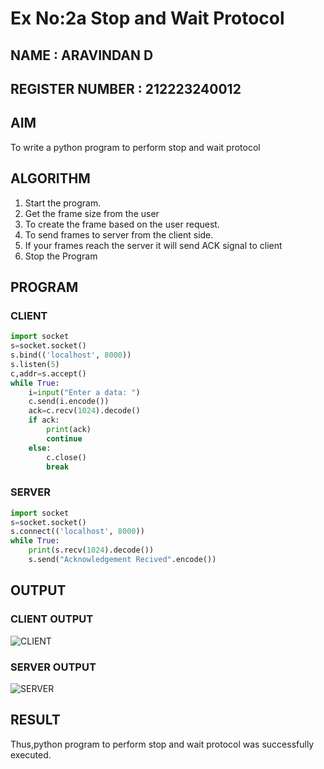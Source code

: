 # Ex No:2a  Stop and Wait Protocol
## NAME : ARAVINDAN D
## REGISTER NUMBER : 212223240012
## AIM 
To write a python program to perform stop and wait protocol
## ALGORITHM
1. Start the program.
2. Get the frame size from the user
3. To create the frame based on the user request.
4. To send frames to server from the client side.
5. If your frames reach the server it will send ACK signal to client
6. Stop the Program
## PROGRAM
### CLIENT
```py
import socket
s=socket.socket()
s.bind(('localhost', 8000))
s.listen(5)
c,addr=s.accept()
while True:
    i=input("Enter a data: ")
    c.send(i.encode())
    ack=c.recv(1024).decode()
    if ack:
        print(ack)
        continue
    else:
        c.close()
        break

```
### SERVER
```py
import socket
s=socket.socket()
s.connect(('localhost', 8000))
while True:
    print(s.recv(1024).decode())
    s.send("Acknowledgement Recived".encode())

```
## OUTPUT
### CLIENT OUTPUT
![CLIENT](https://github.com/c-sanjay/2a_Stop_and_Wait_Protocol/assets/147139405/083f9ced-4a81-4324-8cb4-f4d73a442a39)

### SERVER OUTPUT
![SERVER](https://github.com/c-sanjay/2a_Stop_and_Wait_Protocol/assets/147139405/28f3d13a-6ded-4b48-bcbd-e825661904b6)


## RESULT

Thus,python program to perform stop and wait protocol was successfully executed.

